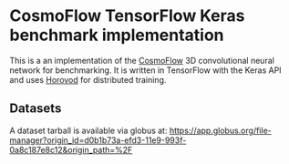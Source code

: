 # CosmoFlow TensorFlow Keras benchmark implementation

This is a an implementation of the
[CosmoFlow](https://arxiv.org/abs/1808.04728) 3D convolutional neural network
for benchmarking. It is written in TensorFlow with the Keras API and uses
[Horovod](https://github.com/horovod/horovod) for distributed training.

## Datasets

A dataset tarball is available via globus at:
https://app.globus.org/file-manager?origin_id=d0b1b73a-efd3-11e9-993f-0a8c187e8c12&origin_path=%2F
